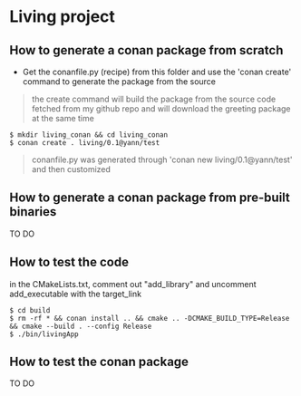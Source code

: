 # Living project

## How to generate a conan package from scratch 

- Get the conanfile.py (recipe) from this folder and use the 'conan create' command to generate the package from the source

> the create command will build the package from the source code fetched from my github repo and will download the greeting package at the same time

```
$ mkdir living_conan && cd living_conan
$ conan create . living/0.1@yann/test
```
> conanfile.py  was generated through 'conan new living/0.1@yann/test' and then customized


## How to generate a conan package from pre-built binaries

TO DO


## How to test the code  

in the CMakeLists.txt, comment out "add_library" and uncomment add_executable with the target_link

```
$ cd build
$ rm -rf * && conan install .. && cmake .. -DCMAKE_BUILD_TYPE=Release && cmake --build . --config Release
$ ./bin/livingApp
```

## How to test the conan package 

TO DO 

